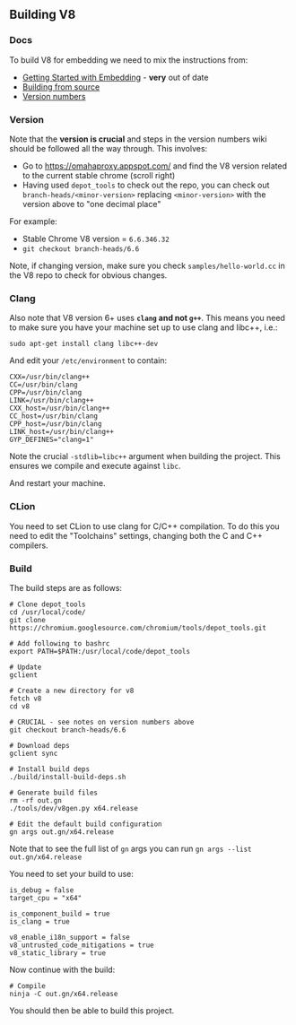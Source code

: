 ## Building V8

### Docs

To build V8 for embedding we need to mix the instructions from:

- [Getting Started with Embedding](https://github.com/v8/v8/wiki/Getting-Started-with-Embedding) - **very** out of date
- [Building from source](https://github.com/v8/v8/wiki/Building-from-Source)
- [Version numbers](https://github.com/v8/v8/wiki/Version-numbers)

### Version

Note that the **version is crucial** and steps in the version numbers wiki should be followed all the way through.
This involves:

- Go to https://omahaproxy.appspot.com/ and find the V8 version related to the current stable chrome (scroll right)
- Having used `depot_tools` to check out the repo, you can check out `branch-heads/<minor-version>` replacing `<minor-version>` with the version above to "one decimal place"

For example:

- Stable Chrome V8 version = `6.6.346.32`
- `git checkout branch-heads/6.6`

Note, if changing version, make sure you check `samples/hello-world.cc` in the V8 repo to check for obvious changes.

### Clang

Also note that V8 version 6+ uses **`clang` and not `g++`**. This means you need to make
sure you have your machine set up to use clang and libc++, i.e.:

```
sudo apt-get install clang libc++-dev
```

And edit your `/etc/environment` to contain:

```
CXX=/usr/bin/clang++
CC=/usr/bin/clang
CPP=/usr/bin/clang
LINK=/usr/bin/clang++
CXX_host=/usr/bin/clang++
CC_host=/usr/bin/clang
CPP_host=/usr/bin/clang
LINK_host=/usr/bin/clang++
GYP_DEFINES="clang=1"
```

Note the crucial `-stdlib=libc++` argument when building the project. This ensures we compile and execute against
`libc`.

And restart your machine.

### CLion

You need to set CLion to use clang for C/C++ compilation. To do this you need to edit
the "Toolchains" settings, changing both the C and C++ compilers.

### Build

The build steps are as follows:

```
# Clone depot_tools
cd /usr/local/code/
git clone https://chromium.googlesource.com/chromium/tools/depot_tools.git

# Add following to bashrc
export PATH=$PATH:/usr/local/code/depot_tools

# Update 
gclient

# Create a new directory for v8
fetch v8
cd v8

# CRUCIAL - see notes on version numbers above
git checkout branch-heads/6.6

# Download deps
gclient sync

# Install build deps
./build/install-build-deps.sh

# Generate build files
rm -rf out.gn
./tools/dev/v8gen.py x64.release

# Edit the default build configuration
gn args out.gn/x64.release

```

Note that to see the full list of `gn` args you can run `gn args --list out.gn/x64.release`

You need to set your build to use:

```
is_debug = false
target_cpu = "x64"

is_component_build = true
is_clang = true

v8_enable_i18n_support = false
v8_untrusted_code_mitigations = true
v8_static_library = true
```

Now continue with the build:

```
# Compile
ninja -C out.gn/x64.release
```

You should then be able to build this project.
